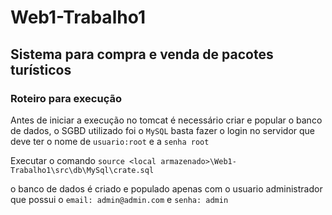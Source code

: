 # Web1-Trabalho1

## Sistema para compra e venda de pacotes turísticos

### Roteiro para execução

Antes de iniciar a execução no tomcat é necessário criar e popular o banco de dados, o SGBD utilizado foi o `MySQL` basta fazer o login no servidor que deve ter o nome de `usuario:root` e a `senha root` 

Executar o comando `source <local armazenado>\Web1-Trabalho1\src\db\MySql\crate.sql`

o banco de dados é criado e populado apenas com o usuario administrador que possui o `email: admin@admin.com` e `senha: admin`


